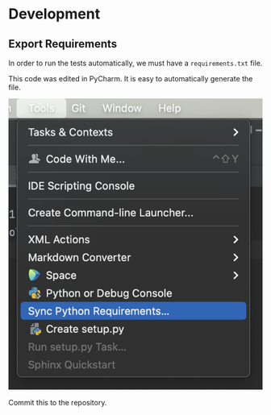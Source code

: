# Development

## Export Requirements

In order to run the tests automatically, we must have a `requirements.txt` file.

This code was edited in PyCharm. It is easy to automatically generate the file.

![Tools --> Sync Python Requirements](./images/sync_requirements.png "Sync Requirements")

Commit this to the repository.
